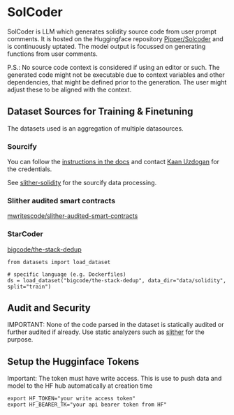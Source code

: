 # SolCoder
SolCoder is LLM which generates solidity source code from user prompt comments. It is hosted on the Huggingface repository [Pipper/Solcoder](https://huggingface.co/Pipper/SolCoder) and is continuously uptated. The model output is focussed on generating functions from user comments.

P.S.: No source code context is considered if using an editor or such. The generated code might not be executable due to context variables and other dependencies, that might be defined prior to the generation. The user might adjust these to be aligned with the context.


## Dataset Sources for Training & Finetuning 
The datasets used is an aggregation of multiple datasources.

### Sourcify
You can follow the [instructions in the docs](https://docs.sourcify.dev/docs/repository/#s3-bucket) and contact [Kaan Uzdogan](mailto:kaan.uzdogan@ethereum.org) for the credentials.

See [slither-solidity](https://github.com/STetsing/slither-solidity.git) for the sourcify data processing.

### Slither audited smart contracts
[mwritescode/slither-audited-smart-contracts](https://huggingface.co/datasets/mwritescode/slither-audited-smart-contracts)

### StarCoder 
[bigcode/the-stack-dedup](https://huggingface.co/datasets/bigcode/the-stack-dedup)

```
from datasets import load_dataset

# specific language (e.g. Dockerfiles) 
ds = load_dataset("bigcode/the-stack-dedup", data_dir="data/solidity", split="train")
```

## Audit and Security
IMPORTANT: None of the code parsed in the dataset is statically audited or further audited if already. Use static analyzers such as [slither](https://github.com/crytic/slither#api-documentation) for the purpose. 

## Setup the Hugginface Tokens 
Important: The token must have write access. This is use to push data and model to the HF hub automatically at creation time
``` 
export HF_TOKEN="your write access token"
export HF_BEARER_TK="your api bearer token from HF"
```